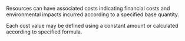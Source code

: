 Resources can have associated costs indicating financial costs and environmental impacts incurred according to a specified base quantity.

Each cost value may be defined using a constant amount or calculated according to specified formula.
